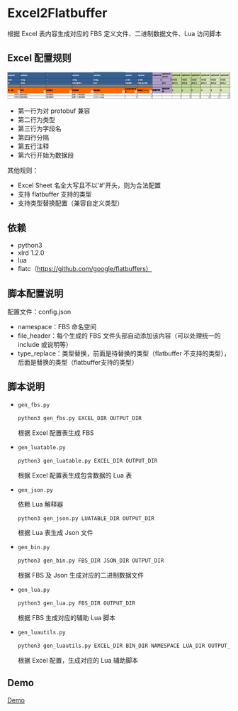# Excel2Flatbuffer

根据 Excel 表内容生成对应的 FBS 定义文件、二进制数据文件、Lua 访问脚本

## Excel 配置规则

![](./imgs/config.png)

- 第一行为对 protobuf 兼容
- 第二行为类型
- 第三行为字段名
- 第四行分隔
- 第五行注释
- 第六行开始为数据段

其他规则：

- Excel Sheet 名全大写且不以'#'开头，则为合法配置
- 支持 flatbuffer 支持的类型
- 支持类型替换配置（兼容自定义类型）

## 依赖

- python3
- xlrd 1.2.0
- lua
- flatc（https://github.com/google/flatbuffers）

## 脚本配置说明

配置文件：config.json

- namespace：FBS 命名空间
- file_header：每个生成的 FBS 文件头部自动添加该内容（可以处理统一的 include 或说明等）
- type_replace：类型替换，前面是待替换的类型（flatbuffer 不支持的类型），后面是替换的类型（flatbuffer支持的类型）

## 脚本说明

- `gen_fbs.py`

    ```python
    python3 gen_fbs.py EXCEL_DIR OUTPUT_DIR
    ```

    根据 Excel 配置表生成 FBS

- `gen_luatable.py`

    ```python
    python3 gen_luatable.py EXCEL_DIR OUTPUT_DIR
    ```

    根据 Excel 配置表生成包含数据的 Lua 表

- `gen_json.py`

    依赖 Lua 解释器

    ```python
    python3 gen_json.py LUATABLE_DIR OUTPUT_DIR
    ```

    根据 Lua 表生成 Json 文件

- `gen_bin.py`

    ```python
    python3 gen_bin.py FBS_DIR JSON_DIR OUTPUT_DIR
    ```

    根据 FBS 及 Json 生成对应的二进制数据文件

- `gen_lua.py`

    ```python
    python3 gen_lua.py FBS_DIR OUTPUT_DIR
    ```

    根据 FBS 生成对应的辅助 Lua 脚本

- `gen_luautils.py`

    ```python
    python3 gen_luautils.py EXCEL_DIR BIN_DIR NAMESPACE LUA_DIR OUTPUT_PATH
    ```

    根据 Excel 配置，生成对应的 Lua 辅助脚本

## Demo

[Demo](./demo)
